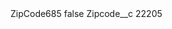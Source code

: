 <?xml version="1.0" encoding="UTF-8"?>
<CustomMetadata xmlns="http://soap.sforce.com/2006/04/metadata" xmlns:xsi="http://www.w3.org/2001/XMLSchema-instance" xmlns:xsd="http://www.w3.org/2001/XMLSchema">
    <label>ZipCode685</label>
    <protected>false</protected>
    <values>
        <field>Zipcode__c</field>
        <value xsi:type="xsd:string">22205</value>
    </values>
</CustomMetadata>
